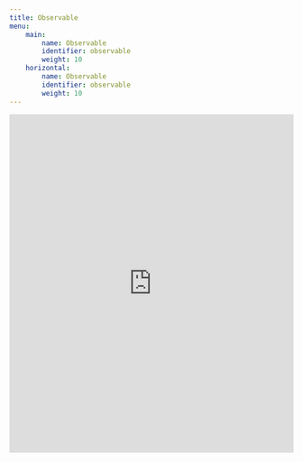 ```yaml
---
title: Observable
menu:
    main:
        name: Observable
        identifier: observable
        weight: 10
    horizontal:
        name: Observable
        identifier: observable
        weight: 10
---
```


<iframe width="100%" height="600" frameborder="0" src="https://observablehq.com/embed/@korogenoest/eesti-sars-cov-2-sekveneerimisandmetest-leitud-viirustuv?cell=*&lang=en"></iframe>

